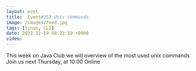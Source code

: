 ```yaml
---
layout: post
title:  Event#253 Unix commands
image: /images/feed.jpg
tags: [linux, CLI]
date: 2022-12-19 08:22:59 +0000
video: 
---
```


This week on Java Club we will overview of the most used unix commands
Join us next Thursday, at 10:00 Online
